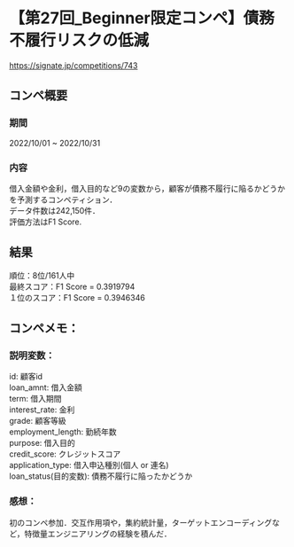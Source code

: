 # 【第27回_Beginner限定コンペ】債務不履行リスクの低減
https://signate.jp/competitions/743


## コンペ概要
### 期間
2022/10/01 ~ 2022/10/31

### 内容
借入金額や金利，借入目的など9の変数から，顧客が債務不履行に陥るかどうかを予測するコンペティション．  
データ件数は242,150件．  
評価方法はF1 Score.  

## 結果
順位：8位/161人中  
最終スコア：F1 Score = 0.3919794  
１位のスコア：F1 Score = 0.3946346  


## コンペメモ：
### 説明変数：
id: 顧客id  
loan_amnt: 借入金額  
term: 借入期間  
interest_rate: 金利  
grade: 顧客等級  
employment_length: 勤続年数  
purpose: 借入目的  
credit_score: クレジットスコア  
application_type: 借入申込種別(個人 or 連名)  
loan_status(目的変数): 債務不履行に陥ったかどうか  

### 感想：
初のコンペ参加．交互作用項や，集約統計量，ターゲットエンコーディングなど，特徴量エンジニアリングの経験を積んだ．